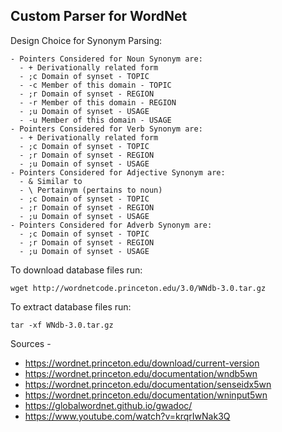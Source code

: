 ## Custom Parser for WordNet

Design Choice for Synonym Parsing:

    - Pointers Considered for Noun Synonym are: 
      - + Derivationally related form
      - ;c Domain of synset - TOPIC
      - -c Member of this domain - TOPIC 
      - ;r Domain of synset - REGION 
      - -r Member of this domain - REGION 
      - ;u Domain of synset - USAGE 
      - -u Member of this domain - USAGE 
    - Pointers Considered for Verb Synonym are:
      - + Derivationally related form
      - ;c Domain of synset - TOPIC 
      - ;r Domain of synset - REGION 
      - ;u Domain of synset - USAGE 
    - Pointers Considered for Adjective Synonym are:
      - & Similar to
      - \ Pertainym (pertains to noun)
      - ;c Domain of synset - TOPIC 
      - ;r Domain of synset - REGION 
      - ;u Domain of synset - USAGE 
    - Pointers Considered for Adverb Synonym are:
      - ;c Domain of synset - TOPIC 
      - ;r Domain of synset - REGION 
      - ;u Domain of synset - USAGE 


To download database files run:

`wget http://wordnetcode.princeton.edu/3.0/WNdb-3.0.tar.gz`

To extract database files run:

`tar -xf WNdb-3.0.tar.gz`

Sources - 
- https://wordnet.princeton.edu/download/current-version
- https://wordnet.princeton.edu/documentation/wndb5wn 
- https://wordnet.princeton.edu/documentation/senseidx5wn
- https://wordnet.princeton.edu/documentation/wninput5wn
- https://globalwordnet.github.io/gwadoc/
- https://www.youtube.com/watch?v=krqrIwNak3Q
